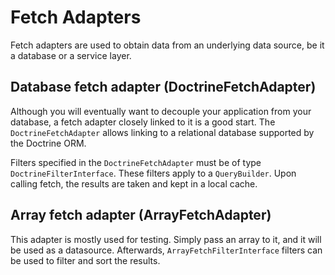 # Fetch Adapters

Fetch adapters are used to obtain data from an underlying data source, be it a database or a service layer.

## Database fetch adapter (DoctrineFetchAdapter)

Although you will eventually want to decouple your application from your database, a fetch adapter closely linked to it is a good start. The `DoctrineFetchAdapter` allows linking to a relational database supported by the Doctrine ORM.

Filters specified in the `DoctrineFetchAdapter` must be of type `DoctrineFilterInterface`. These filters apply to a `QueryBuilder`. Upon calling fetch, the results are taken and kept in a local cache.

## Array fetch adapter (ArrayFetchAdapter)

This adapter is mostly used for testing. Simply pass an array to it, and it will be used as a datasource. Afterwards, `ArrayFetchFilterInterface` filters can be used to filter and sort the results.